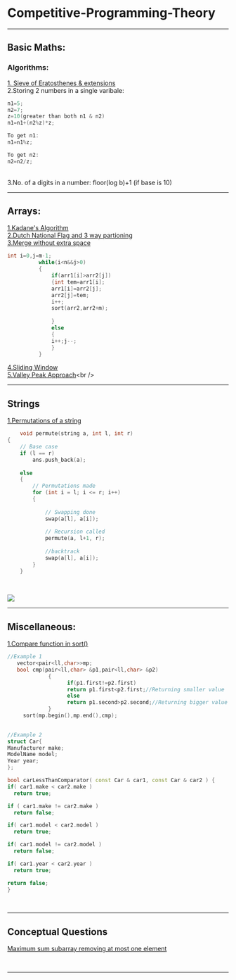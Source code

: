 # Competitive-Programming-Theory
---


## Basic Maths:


### Algorithms:
[1. Sieve of Eratosthenes](https://www.geeksforgeeks.org/sieve-of-eratosthenes/)[ & extensions](https://codeforces.com/blog/entry/22229) <br /> 
2.Storing 2 numbers in a single varibale:
```c++
n1=5;
n2=7;
z=10(greater than both n1 & n2)
n1=n1+(n2%z)*z;

To get n1:
n1=n1%z;

To get n2:
n2=n2/z;
```
<br />
3.No. of a digits in a number:
floor(log b)+1 (if base is 10)

 




----
## Arrays:
[1.Kadane's Algorithm](https://www.geeksforgeeks.org/largest-sum-contiguous-subarray/)<br />
[2.Dutch National Flag](http://users.monash.edu/~lloyd/tildeAlgDS/Sort/Flag/)[ and 3 way partioning](https://www.geeksforgeeks.org/sort-an-array-of-0s-1s-and-2s/)<br />
[3.Merge without extra space](https://practice.geeksforgeeks.org/problems/merge-two-sorted-arrays/0/)

  ```c++
  int i=0,j=m-1;
            while(i<n&&j>0)
            {
                if(arr1[i]>arr2[j])
                {int tem=arr1[i];
                arr1[i]=arr2[j];
                arr2[j]=tem;
                i++;
                sort(arr2,arr2+m);
                
                }
                else
                {
                i++;j--;
                }
            }
  
  ```

[4.Sliding Window](https://www.geeksforgeeks.org/window-sliding-technique/0)<br />
[5.Valley Peak Approach](https://dev.to/bebopvinh/leetcode-122-the-valleys-and-peaks-approach-5j9#:~:text=The%20first%20inner%20loop%20looks,before%20the%20price%20starts%20increasing&#41.&text=This%20one%20looks%20for%20a,difference%20to%20the%20max%20profit.)<br />

----

## Strings
[1.Permutations of a string](https://www.geeksforgeeks.org/write-a-c-program-to-print-all-permutations-of-a-given-string/)
```c++
	void permute(string a, int l, int r)
{
    // Base case
    if (l == r)
        ans.push_back(a);
    
    else
    {
        // Permutations made
        for (int i = l; i <= r; i++)
        {
 
            // Swapping done
            swap(a[l], a[i]);
 
            // Recursion called
            permute(a, l+1, r);
 
            //backtrack
            swap(a[l], a[i]);
        }
    }
    
   ```
<br />

<img src="https://user-images.githubusercontent.com/55951533/116806306-aab6c880-ab49-11eb-91c7-cd14bd081452.png">

    

----

## Miscellaneous:


[1.Compare function in sort()](https://stackoverflow.com/questions/597532/how-do-you-structure-your-comparison-functions)

   ```c++
   //Example 1
      vector<pair<ll,char>>mp;
      bool cmp(pair<ll,char> &p1,pair<ll,char> &p2)
                {
                      if(p1.first!=p2.first)
                      return p1.first<p2.first;//Returning smaller value
                      else
                      return p1.second>p2.second;//Returning bigger value
                }
        sort(mp.begin(),mp.end(),cmp);
        
   ```
   
   
   ```c++
   //Example 2
   struct Car{
 Manufacturer make;
 ModelName model;
 Year year;
};

bool carLessThanComparator( const Car & car1, const Car & car2 ) {
 if( car1.make < car2.make )
     return true;

 if ( car1.make != car2.make )
     return false;

 if( car1.model < car2.model )
     return true;

 if( car1.model != car2.model )
     return false;

 if( car1.year < car2.year )
     return true;

 return false;
}
   ```
        
 <br/>
 
 
 ----
 ## Conceptual Questions
 [Maximum sum subarray removing at most one element](https://www.geeksforgeeks.org/maximum-sum-subarray-removing-one-element/#:~:text=Given%20an%20array%2C%20we%20need,sum%20subarray%20by%20removing%20%2D4.)
 
 
 <br/>
 
 
 ----
            




      
